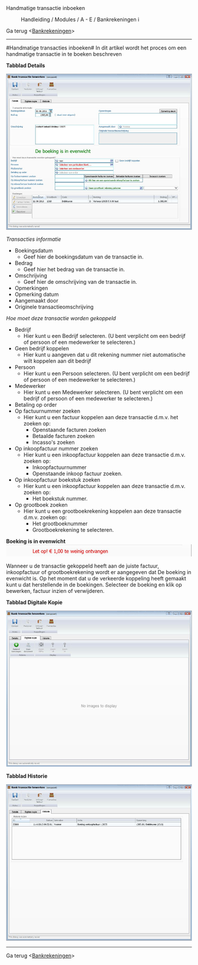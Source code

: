 <properties>
	<page>
		<title>Handmatige transactie inboeken</title>
		<description>Handmatige transactie inboeken</description>
	</page>
	<menu>
		<position>Handleiding / Modules / A - E / Bankrekeningen </position> 
		<title>Handmatige transactie inboeken</title>
		<sort>i</sort>
	</menu>
</properties>

Ga terug <[Bankrekeningen](http://hybridsaas.support/pages/handleiding/modules/A-E/bankrekeningen/Introductie)> 

----------
#Handmatige transacties inboeken#
In dit artikel wordt het proces om een handmatige transactie in te boeken beschreven

**Tabblad Details**

![](images/transactie-details.JPG)

*Transacties informatie*

- Boekingsdatum
	- Geef hier de boekingsdatum van de transactie in.
- Bedrag
	- Geef hier het bedrag van de transactie in.
- Omschrijving
	- Geef hier de omschrijving van de transactie in.
- Opmerkingen
- Opmerking datum
- Aangemaakt door
- Originele transactieomschrijving


*Hoe moet deze transactie worden gekoppeld*

- Bedrijf
	- Hier kunt u een Bedrijf selecteren. (U bent verplicht om een bedrijf of persoon of een medewerker te selecteren.)
- Geen bedrijf koppelen
	- Hier kunt u aangeven dat u dit rekening nummer niet automatische wilt koppelen aan dit bedrijf
- Persoon
	- Hier kunt u een Persoon selecteren. (U bent verplicht om een bedrijf of persoon of een medewerker te selecteren.)
- Medewerker
	- Hier kunt u een Medewerker selecteren. (U bent verplicht om een bedrijf of persoon of een medewerker te selecteren.)
- Betaling op order
- Op factuurnummer zoeken
	- Hier kunt u een factuur koppelen aan deze transactie d.m.v. het zoeken op:
		- Openstaande facturen zoeken
		- Betaalde facturen zoeken
		- Incasso's zoeken
- Op inkoopfactuur nummer zoeken
	- Hier kunt u een inkoopfactuur koppelen aan deze transactie d.m.v. zoeken op:
		- Inkoopfactuurnummer 
		- Openstaande inkoop factuur zoeken.
- Op inkoopfactuur boekstuk zoeken
	- Hier kunt u een inkoopfactuur koppelen aan deze transactie d.m.v. zoeken op:
		- Het boekstuk nummer.
- Op grootboek zoeken
	- Hier kunt u een grootboekrekening koppelen aan deze transactie d.m.v. zoeken op:
		- Het grootboeknummer 
		- Grootboekrekening te selecteren.

**Boeking is in evenwicht**
![](images/transactie-details-fout.JPG)

<div class="info"> Wanneer u de transactie gekoppeld heeft aan de juiste factuur, inkoopfactuur of grootboekrekening wordt er aangegeven dat De boeking in evenwicht is. Op het moment dat u de verkeerde koppeling heeft gemaakt kunt u dat herstellende in de boekingen. Selecteer de boeking en klik op bewerken, factuur inzien of verwijderen.</div>


**Tabblad Digitale Kopie**

![](images/transactie-kopie.JPG)

**Tabblad Historie**

![](images/transactie-historie.JPG)

----------
Ga terug <[Bankrekeningen](http://hybridsaas.support/pages/handleiding/modules/A-E/bankrekeningen/Introductie)> 
